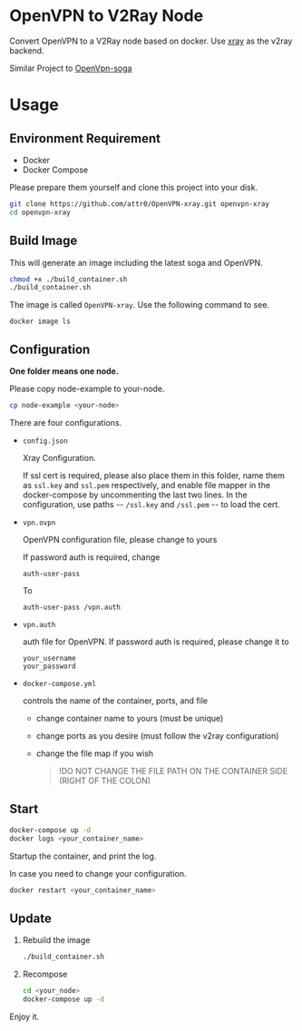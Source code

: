 # OpenVPN to V2Ray Node

Convert OpenVPN to a V2Ray node based on docker. Use [xray](https://github.com/XTLS/Xray-core) as the v2ray backend.


Similar Project to [OpenVpn-soga](https://github.com/attr0/OpenVPN-soga)


# Usage

## Environment Requirement

- Docker
- Docker Compose



Please prepare them yourself and clone this project into your disk.

```bash
git clone https://github.com/attr0/OpenVPN-xray.git openvpn-xray
cd openvpn-xray
```



## Build Image

This will generate an image including the latest soga and OpenVPN.

```bash
chmod +x ./build_container.sh
./build_container.sh
```



The image is called `OpenVPN-xray`. Use the following command to see.

```
docker image ls
```



## Configuration

**One folder means one node.**

Please copy node-example to your-node. 

```bash
cp node-example <your-node>
```



There are four configurations.

- `config.json`

    Xray Configuration. 
    
    If ssl cert is required, please also place them in this folder,  name them as `ssl.key` and `ssl.pem` respectively, and enable file mapper in the docker-compose by uncommenting the last two lines. In the configuration, use paths -- `/ssl.key` and `/ssl.pem` -- to load the cert.


- `vpn.ovpn`

    OpenVPN configuration file, please change to yours

    If password auth is required, change

    ```
    auth-user-pass
    ```

    To

    ```
    auth-user-pass /vpn.auth
    ```

    

- `vpn.auth`

    auth file for OpenVPN. If password auth is required, please change it to

    ```
    your_username
    your_password
    ```

    

- `docker-compose.yml`

    controls the name of the container, ports, and file

    - change container name to yours (must be unique)

    - change ports as you desire (must follow the v2ray configuration)

    - change the file map if you wish

        > !DO NOT CHANGE THE FILE PATH ON THE CONTAINER SIDE (RIGHT OF THE COLON)



## Start

```bash
docker-compose up -d
docker logs <your_container_name>
```

Startup the container, and print the log.



In case you need to change your configuration.

```bash
docker restart <your_container_name>
```



## Update

1. Rebuild the image

    ```bash
    ./build_container.sh
    ```

2. Recompose

    ```bash
    cd <your_node>
    docker-compose up -d
    ```


Enjoy it.
